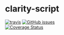 clarity-script
==============
[![travis](https://img.shields.io/travis/EdinburghGenomics/clarity_scripts/master.svg)](https://travis-ci.org/EdinburghGenomics/clarity_scripts)
[![GitHub issues](https://img.shields.io/github/issues/EdinburghGenomics/clarity_scripts.svg)](https://github.com/EdinburghGenomics/clarity_scripts/issues)  
[![Coverage Status](https://coveralls.io/repos/github/EdinburghGenomics/clarity_scripts/badge.svg)](https://coveralls.io/github/EdinburghGenomics/clarity_scripts)
